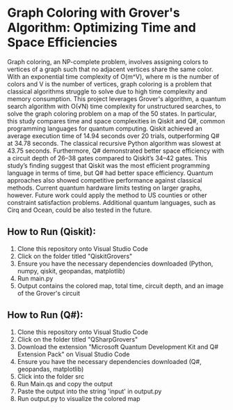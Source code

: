 # Graph Coloring with Grover's Algorithm: Optimizing Time and Space Efficiencies
Graph coloring, an NP-complete problem, involves assigning colors to vertices of a graph such that no adjacent vertices share the same color. With an exponential time complexity of O(m^V), where m is the number of colors and V is the number of vertices, graph coloring is a problem that classical algorithms struggle to solve due to high time complexity and memory consumption. This project leverages Grover's algorithm, a quantum search algorithm with O(√N) time complexity for unstructured searches, to solve the graph coloring problem on a map of the 50 states. In particular, this study compares time and space complexities in Qiskit and Q#, common programming languages for quantum computing. Qiskit achieved an average execution time of 14.94 seconds over 20 trials, outperforming Q# at 34.78 seconds. The classical recursive Python algorithm was slowest at 43.75 seconds. Furthermore, Q# demonstrated better space efficiency with a circuit depth of 26–38 gates compared to Qiskit’s 34–42 gates. This study’s finding suggest that Qiskit was the most efficient programming language in terms of time, but Q# had better space efficiency. Quantum approaches also showed competitive performance against classical methods. Current quantum hardware limits testing on larger graphs, however. Future work could apply the method to US counties or other constraint satisfaction problems. Additional quantum languages, such as Cirq and Ocean, could be also tested in the future.

## How to Run (Qiskit):
1. Clone this repository onto Visual Studio Code
2. Click on the folder titled "QiskitGrovers"
3. Ensure you have the necessary dependencies downloaded (Python, numpy, qiskit, geopandas, matplotlib)
4. Run main.py
5. Output contains the colored map, total time, circuit depth, and an image of the Grover's circuit

## How to Run (Q#):
1. Clone this repository onto Visual Studio Code
2. Click on the folder titled "QSharpGrovers"
3. Download the extension "Microsoft Quantum Development Kit and Q# Extension Pack" on Visual Studio Code
4. Ensure you have the necessary dependencies downloaded (Q#, geopandas, matplotlib)
5. Click into the folder src
6. Run Main.qs and copy the output
7. Paste the output into the string 'input' in output.py
8. Run output.py to visualize the colored map
